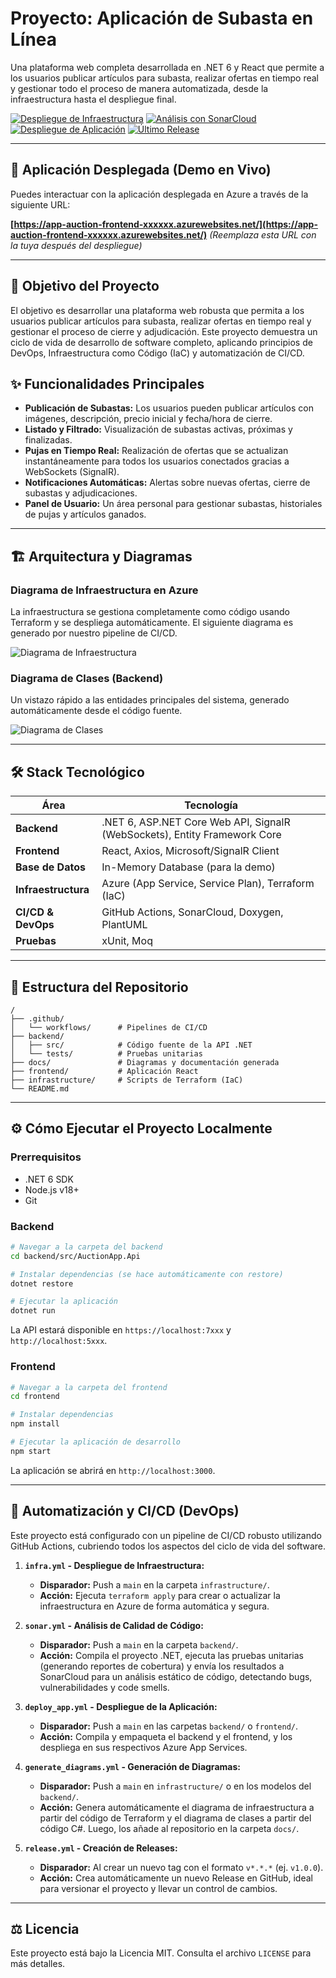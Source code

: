 # Proyecto: Aplicación de Subasta en Línea

Una plataforma web completa desarrollada en .NET 6 y React que permite a los usuarios publicar artículos para subasta, realizar ofertas en tiempo real y gestionar todo el proceso de manera automatizada, desde la infraestructura hasta el despliegue final.

[![Despliegue de Infraestructura](https://github.com/TU_USUARIO/TU_REPOSITORIO/actions/workflows/infra.yml/badge.svg)](https://github.com/TU_USUARIO/TU_REPOSITORIO/actions/workflows/infra.yml)
[![Análisis con SonarCloud](https://github.com/TU_USUARIO/TU_REPOSITORIO/actions/workflows/sonar.yml/badge.svg)](https://github.com/TU_USUARIO/TU_REPOSITORIO/actions/workflows/sonar.yml)
[![Despliegue de Aplicación](https://github.com/TU_USUARIO/TU_REPOSITORIO/actions/workflows/deploy_app.yml/badge.svg)](https://github.com/TU_USUARIO/TU_REPOSITORIO/actions/workflows/deploy_app.yml)
[![Último Release](https://img.shields.io/github/v/release/TU_USUARIO/TU_REPOSITORIO)](https://github.com/TU_USUARIO/TU_REPOSITORIO/releases)

---

## 🚀 Aplicación Desplegada (Demo en Vivo)

Puedes interactuar con la aplicación desplegada en Azure a través de la siguiente URL:

**[https://app-auction-frontend-xxxxxx.azurewebsites.net/](https://app-auction-frontend-xxxxxx.azurewebsites.net/)** *(Reemplaza esta URL con la tuya después del despliegue)*

---

## 🎯 Objetivo del Proyecto

El objetivo es desarrollar una plataforma web robusta que permita a los usuarios publicar artículos para subasta, realizar ofertas en tiempo real y gestionar el proceso de cierre y adjudicación. Este proyecto demuestra un ciclo de vida de desarrollo de software completo, aplicando principios de DevOps, Infraestructura como Código (IaC) y automatización de CI/CD.

## ✨ Funcionalidades Principales

-   **Publicación de Subastas:** Los usuarios pueden publicar artículos con imágenes, descripción, precio inicial y fecha/hora de cierre.
-   **Listado y Filtrado:** Visualización de subastas activas, próximas y finalizadas.
-   **Pujas en Tiempo Real:** Realización de ofertas que se actualizan instantáneamente para todos los usuarios conectados gracias a WebSockets (SignalR).
-   **Notificaciones Automáticas:** Alertas sobre nuevas ofertas, cierre de subastas y adjudicaciones.
-   **Panel de Usuario:** Un área personal para gestionar subastas, historiales de pujas y artículos ganados.

---

## 🏗️ Arquitectura y Diagramas

### Diagrama de Infraestructura en Azure

La infraestructura se gestiona completamente como código usando Terraform y se despliega automáticamente. El siguiente diagrama es generado por nuestro pipeline de CI/CD.

![Diagrama de Infraestructura](docs/diagram.png)

### Diagrama de Clases (Backend)

Un vistazo rápido a las entidades principales del sistema, generado automáticamente desde el código fuente.

![Diagrama de Clases](docs/class_diagram.png)

---

## 🛠️ Stack Tecnológico

| Área                  | Tecnología                                                              |
| --------------------- | ----------------------------------------------------------------------- |
| **Backend**           | .NET 6, ASP.NET Core Web API, SignalR (WebSockets), Entity Framework Core |
| **Frontend**          | React, Axios, Microsoft/SignalR Client                                  |
| **Base de Datos**     | In-Memory Database (para la demo)                                       |
| **Infraestructura**   | Azure (App Service, Service Plan), Terraform (IaC)                      |
| **CI/CD & DevOps**    | GitHub Actions, SonarCloud, Doxygen, PlantUML                           |
| **Pruebas**           | xUnit, Moq                                                              |

---

## 📂 Estructura del Repositorio

```
/
├── .github/
│   └── workflows/      # Pipelines de CI/CD
├── backend/
│   ├── src/            # Código fuente de la API .NET
│   └── tests/          # Pruebas unitarias
├── docs/               # Diagramas y documentación generada
├── frontend/           # Aplicación React
├── infrastructure/     # Scripts de Terraform (IaC)
└── README.md
```

---

## ⚙️ Cómo Ejecutar el Proyecto Localmente

### Prerrequisitos

-   .NET 6 SDK
-   Node.js v18+
-   Git

### Backend

```bash
# Navegar a la carpeta del backend
cd backend/src/AuctionApp.Api

# Instalar dependencias (se hace automáticamente con restore)
dotnet restore

# Ejecutar la aplicación
dotnet run
```
La API estará disponible en `https://localhost:7xxx` y `http://localhost:5xxx`.

### Frontend

```bash
# Navegar a la carpeta del frontend
cd frontend

# Instalar dependencias
npm install

# Ejecutar la aplicación de desarrollo
npm start
```
La aplicación se abrirá en `http://localhost:3000`.

---

## 🤖 Automatización y CI/CD (DevOps)

Este proyecto está configurado con un pipeline de CI/CD robusto utilizando GitHub Actions, cubriendo todos los aspectos del ciclo de vida del software.

1.  **`infra.yml` - Despliegue de Infraestructura:**
    -   **Disparador:** Push a `main` en la carpeta `infrastructure/`.
    -   **Acción:** Ejecuta `terraform apply` para crear o actualizar la infraestructura en Azure de forma automática y segura.

2.  **`sonar.yml` - Análisis de Calidad de Código:**
    -   **Disparador:** Push a `main` en la carpeta `backend/`.
    -   **Acción:** Compila el proyecto .NET, ejecuta las pruebas unitarias (generando reportes de cobertura) y envía los resultados a SonarCloud para un análisis estático de código, detectando bugs, vulnerabilidades y code smells.

3.  **`deploy_app.yml` - Despliegue de la Aplicación:**
    -   **Disparador:** Push a `main` en las carpetas `backend/` o `frontend/`.
    -   **Acción:** Compila y empaqueta el backend y el frontend, y los despliega en sus respectivos Azure App Services.

4.  **`generate_diagrams.yml` - Generación de Diagramas:**
    -   **Disparador:** Push a `main` en `infrastructure/` o en los modelos del `backend/`.
    -   **Acción:** Genera automáticamente el diagrama de infraestructura a partir del código de Terraform y el diagrama de clases a partir del código C#. Luego, los añade al repositorio en la carpeta `docs/`.

5.  **`release.yml` - Creación de Releases:**
    -   **Disparador:** Al crear un nuevo tag con el formato `v*.*.*` (ej. `v1.0.0`).
    -   **Acción:** Crea automáticamente un nuevo Release en GitHub, ideal para versionar el proyecto y llevar un control de cambios.

---

## ⚖️ Licencia

Este proyecto está bajo la Licencia MIT. Consulta el archivo `LICENSE` para más detalles.